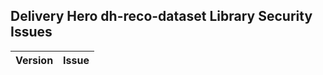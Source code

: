 ## Delivery Hero dh-reco-dataset Library Security Issues
| Version  | Issue | 
| ------------ | ------------ |
